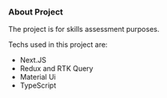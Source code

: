 ### About Project

The project is for skills assessment purposes.

Techs used in this project are:

- Next.JS
- Redux and RTK Query
- Material Ui
- TypeScript

